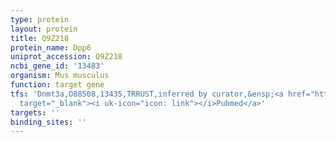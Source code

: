 ```yaml
---
type: protein
layout: protein
title: Q9Z218
protein_name: Dpp6
uniprot_accession: Q9Z218
ncbi_gene_id: '13483'
organism: Mus musculus
function: target gene
tfs: 'Dnmt3a,O88508,13435,TRRUST,inferred by curator,&ensp;<a href="https://www.ncbi.nlm.nih.gov/pubmed/?term=23409053%5Buid%5D"
  target="_blank"><i uk-icon="icon: link"></i>Pubmed</a>'
targets: ''
binding_sites: ''
---
```

